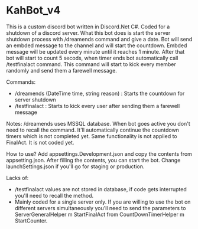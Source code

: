 # KahBot_v4
This is a custom discord bot written in Discord.Net C#. Coded for a shutdown of a discord server. What this bot does is start the server shutdown process with /dreamends command and give a date. Bot will send an embded message to the channel and will start the countdown. Embded message will be updated every minute until it reaches 1 minute. After that bot will start to count 5 secods, when timer ends bot automatically call /testfinalact command. This command will start to kick every member randomly and send them a farewell message.

Commands:
- /dreamends (DateTime time, string reason) : Starts the countdown for server shutdown
- /testfinalact : Starts to kick every user after sending them a farewell message

Notes: 
/dreamends uses MSSQL database. When bot goes active you don't need to recall the command. It'll automatically continue the countdown timers which is not completed yet.
Same functionality is not applied to FinalAct. It is not coded yet.


How to use?
Add appsettings.Development.json and copy the contents from appsetting.json. After filling the contents, you can start the bot. Change launchSettings.json if you'll go for staging or production.


Lacks of:
- /testfinalact values are not stored in database, if code gets interrupted you'll need to recall the method.
- Mainly coded for a single server only. If you are willing to use the bot on different servers simultaneously you'll need to send the parameters to ServerGeneralHelper m StartFinalAct from CountDownTimerHelper m StartCounter.
